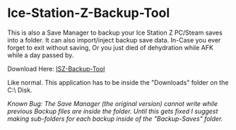 # Ice-Station-Z-Backup-Tool
This is also a Save Manager to backup your Ice Station Z PC/Steam saves into a folder. It can also import/inject backup save data. In-Case you ever forget to exit without saving, Or you just died of dehydration while AFK while a day passed by.

Download Here: [ISZ-Backup-Tool](https://github.com/Cracko298/Ice-Station-Z-Backup-Tool/files/7672889/ISZ-Backup-Tool.zip)

Like normal. This application has to be inside the "Downloads" folder on the C:\ Disk.

*Known Bug: The Save Manager (the original version) cannot write while previous Backup files are inside the folder. Until this gets fixed I suggest making sub-folders for each backup inside of the "Backup-Saves" folder.*
